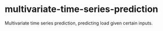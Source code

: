 # multivariate-time-series-prediction
Multivariate time series prediction, predicting load given certain inputs.
